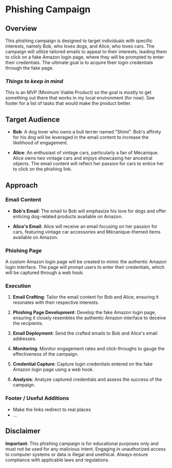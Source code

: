 # Phishing Campaign

## Overview

This phishing campaign is designed to target individuals with specific interests, namely Bob, who loves dogs, and Alice, who loves cars. The campaign will utilize tailored emails to appeal to their interests, leading them to click on a fake Amazon login page, where they will be prompted to enter their credentials. The ultimate goal is to acquire their login credentials through the fake page.

### *Things to keep in mind*
This is an MVP (Minimum Viable Product) so the goal is mostly to get something out there that works in my local environment (for now). See footer for a list of tasks that would make the product better.

## Target Audience

- **Bob**: A dog lover who owns a bull terrier named "Shimi". Bob's affinity for his dog will be leveraged in the email content to increase the likelihood of engagement.

- **Alice**: An enthusiast of vintage cars, particularly a fan of Mécanique. Alice owns two vintage cars and enjoys showcasing her ancestral objects. The email content will reflect her passion for cars to entice her to click on the phishing link.

## Approach

### Email Content

- **Bob's Email**: The email to Bob will emphasize his love for dogs and offer enticing dog-related products available on Amazon.

- **Alice's Email**: Alice will receive an email focusing on her passion for cars, featuring vintage car accessories and Mécanique-themed items available on Amazon.

### Phishing Page

A custom Amazon login page will be created to mimic the authentic Amazon login interface. The page will prompt users to enter their credentials, which will be captured through a web hook.

### Execution

1. **Email Crafting**: Tailor the email content for Bob and Alice, ensuring it resonates with their respective interests.

2. **Phishing Page Development**: Develop the fake Amazon login page, ensuring it closely resembles the authentic Amazon interface to deceive the recipients.

3. **Email Deployment**: Send the crafted emails to Bob and Alice's email addresses.

4. **Monitoring**: Monitor engagement rates and click-throughs to gauge the effectiveness of the campaign.

5. **Credential Capture**: Capture login credentials entered on the fake Amazon login page using a web hook.

6. **Analysis**: Analyze captured credentials and assess the success of the campaign.

### Footer / Useful Additions

- Make the links redirect to real places
- ...

## Disclaimer

**Important**: This phishing campaign is for educational purposes only and must not be used for any malicious intent. Engaging in unauthorized access to computer systems or data is illegal and unethical. Always ensure compliance with applicable laws and regulations.
